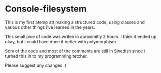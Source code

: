 Console-filesystem
==================

This is my first atemp att making a structured code, using classes and
various other things i've learned in the years.

This small pice of code was writen in aproximitly 2 hours. I think it ended up okay, but
i could have done it better with polymorphism.

Som of the code and most of the comments are still in Swedish since i turned this 
in to my programming tetcher.

Please suggest any changes :)
